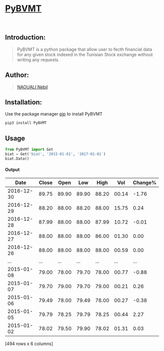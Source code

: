 # [PyBVMT](https://pypi.org/project/PyBVMT/)
<br>

## Introduction:
> PyBVMT is a python package that allow user to fecth financial data for any given stock indexed in the Tunisian Stock exchange without writing any requests.

## Author:
> [NAOUALI Nebil](https://www.linkedin.com/in/noualinebil/)

## Installation:
Use the package manager [pip](https://pypi.org/project/PyBVMT/) to install PyBVMT
 ```bash
 pip3 install PyBVMT
 ```
## Usage
 ```python
 from PyBVMT import Get
 biat = Get('biat', '2015-01-01', '2017-01-01')
 biat.Data()
 ```
#### Output

| Date       | Close | Open   |  Low  |  High | Vol   |Change% |
| ---------- | ----- | ------ | ----- | ----- | ----- | ------ |    
| 2016-12-30 | 89.75 |  89.90 | 89.90 | 88.20 | 00.14 | -1.76  |
| 2016-12-29 | 88.20 |  88.00 | 88.20 | 88.00 | 15.75 |  0.24  |
| 2016-12-28 | 87.99 |  88.00 | 88.00 | 87.99 | 10.72 | -0.01  |
| 2016-12-27 | 88.00 |  88.00 | 88.00 | 86.00 | 01.30 |  0.00  |
| 2016-12-26 | 88.00 |  88.00 | 88.00 | 88.00 | 00.59 |  0.00  |
|     ...    |  ...  |   ...  |  ...  |  ...  |  ...  |  ...   |
| 2015-01-08 | 79.00 |  78.00 | 79.70 | 78.00 | 00.77 | -0.88  |
| 2015-01-07 | 79.70 |  79.00 | 79.70 | 79.00 | 00.21 |  0.26  |
| 2015-01-06 | 79.49 |  78.00 | 79.49 | 78.00 | 00.27 | -0.38  |
| 2015-01-05 | 79.79 |  78.25 | 79.79 | 78.25 | 00.44 |  2.27  |
| 2015-01-02 | 78.02 |  79.50 | 79.90 | 78.02 | 01.31 |  0.03  |

[494 rows x 6 columns]


